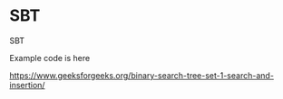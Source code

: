 # SBT
SBT


Example code is here

https://www.geeksforgeeks.org/binary-search-tree-set-1-search-and-insertion/
